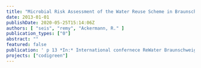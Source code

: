 ```yaml
---
title: "Microbial Risk Assessment of the Water Reuse Scheme in Braunschweig based on WHO guidelines"
date: 2013-01-01
publishDate: 2020-05-25T15:14:06Z
authors: [ "seis", "remy", "Ackermann, R." ]
publication_types: ["0"]
abstract: ""
featured: false
publication: ' p 13 *In:* International confernece ReWater Braunschweig. Braunschweig, Germany. 6-7 November 2013'
projects: ["codigreen"]
---
```


